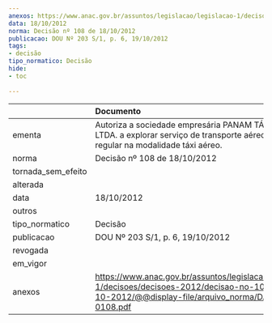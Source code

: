 ```yaml
---
anexos: https://www.anac.gov.br/assuntos/legislacao/legislacao-1/decisoes/decisoes-2012/decisao-no-108-de-18-10-2012/@@display-file/arquivo_norma/DA2012-0108.pdf
data: 18/10/2012
norma: Decisão nº 108 de 18/10/2012
publicacao: DOU Nº 203 S/1, p. 6, 19/10/2012
tags:
- decisão
tipo_normatico: Decisão
hide: 
- toc 
 
---
```


|                    | Documento                                                                                                                                                 |
|:-------------------|:----------------------------------------------------------------------------------------------------------------------------------------------------------|
| ementa             | Autoriza a sociedade empresária PANAM TÁXI AÉREO LTDA. a explorar serviço de transporte aéreo público não regular na modalidade táxi aéreo.               |
| norma              | Decisão nº 108 de 18/10/2012                                                                                                                              |
| tornada_sem_efeito |                                                                                                                                                           |
| alterada           |                                                                                                                                                           |
| data               | 18/10/2012                                                                                                                                                |
| outros             |                                                                                                                                                           |
| tipo_normatico     | Decisão                                                                                                                                                   |
| publicacao         | DOU Nº 203 S/1, p. 6, 19/10/2012                                                                                                                          |
| revogada           |                                                                                                                                                           |
| em_vigor           |                                                                                                                                                           |
| anexos             | https://www.anac.gov.br/assuntos/legislacao/legislacao-1/decisoes/decisoes-2012/decisao-no-108-de-18-10-2012/@@display-file/arquivo_norma/DA2012-0108.pdf |